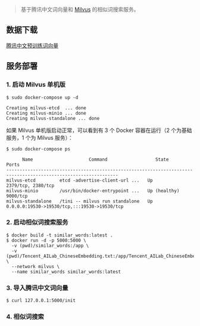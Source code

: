> 基于腾讯中文词向量和 [Milvus](https://milvus.io/cn/docs) 的相似词搜索服务。

## 数据下载

[腾讯中文预训练词向量](https://pan.baidu.com/s/1Xud2TTo861hkdvjleDXslg?pwd=qnft)

## 服务部署

### 1. 启动 Milvus 单机版

```
$ sudo docker-compose up -d
```

```
Creating milvus-etcd  ... done
Creating milvus-minio ... done
Creating milvus-standalone ... done
```

如果 Milvus 单机版启动正常，可以看到有 3 个 Docker 容器在运行（2 个为基础服务，1 个为 Milvus 服务）：

```
$ sudo docker-compose ps
```

```
      Name                     Command                  State                          Ports
----------------------------------------------------------------------------------------------------------------
milvus-etcd         etcd -advertise-client-url ...   Up             2379/tcp, 2380/tcp
milvus-minio        /usr/bin/docker-entrypoint ...   Up (healthy)   9000/tcp
milvus-standalone   /tini -- milvus run standalone   Up             0.0.0.0:19530->19530/tcp,:::19530->19530/tcp
```

### 2. 启动相似词搜索服务

```
$ docker build -t similar_words:latest .
$ docker run -d -p 5000:5000 \
  -v (pwd)/similar_words:/app \
  -v (pwd)/Tencent_AILab_ChineseEmbedding.txt:/app/Tencent_AILab_ChineseEmbedding.txt \
  --network milvus \
  --name similar_words similar_words:latest
```

### 3. 导入腾讯中文词向量

```
$ curl 127.0.0.1:5000/init
```

### 4. 相似词搜索

```

```